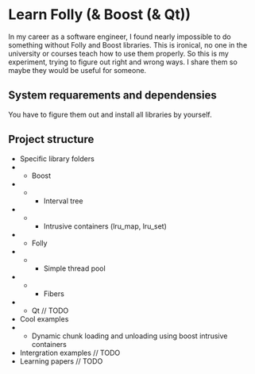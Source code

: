 # Learn Folly (& Boost (& Qt))

In my career as a software engineer, I found nearly impossible to do something
without Folly and Boost libraries. This is ironical, no one in the university or
courses teach how to use them properly. So this is my experiment, trying
to figure out right and wrong ways. I share them so maybe they would be useful
for someone.

## System requarements and dependensies

You have to figure them out and install all libraries by yourself.

## Project structure

* Specific library folders
* * Boost
* * * Interval tree
* * * Intrusive containers (lru_map, lru_set)
* * Folly
* * * Simple thread pool
* * * Fibers
* * Qt // TODO
* Cool examples
* * Dynamic chunk loading and unloading using boost intrusive containers
* Intergration examples // TODO
* Learning papers // TODO
